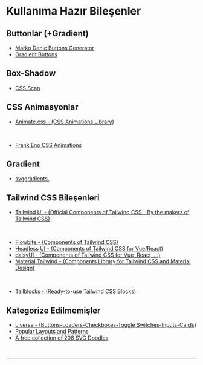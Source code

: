 # Kullanıma Hazır Bileşenler

## Buttonlar (+Gradient)

- [Marko Denic Buttons Generator](https://markodenic.com/tools/buttons-generator/)
- [Gradient Buttons](https://gradientbuttons.colorion.co/)

## Box-Shadow

- [CSS Scan](https://getcssscan.com/css-box-shadow-examples)

## CSS Animasyonlar

- [Animate.css - (CSS Animations Library)](https://animate.style/)

<br>

- [Frank Eno CSS Animations](https://xsgames.co/animatiss/?ref=producthunt)

## Gradient

- [svggradients.](https://svggradients.com/)

## Tailwind CSS Bileşenleri

- [Tailwind UI - (Official Components of Tailwind CSS - By the makers of Tailwind CSS)](https://tailwindui.com/)

<br>

- [Flowbite - (Components of Tailwind CSS)](https://flowbite.com/)
- [Headless UI - (Components of Tailwind CSS for Vue/React)](https://headlessui.com/)
- [daisyUI - (Components of Tailwind CSS for Vue, React, ...)](https://daisyui.com/)
- [Material Tailwind - (Components Library for Tailwind CSS and Material Design)](https://www.material-tailwind.com/)

<br>

- [Tailblocks - (Ready-to-use Tailwind CSS Blocks)](https://tailblocks.cc/)

## Kategorize Edilmemişler

- [uiverse - (Buttons-Loaders-Checkboxes-Toggle Switches-Inputs-Cards)](https://uiverse.io/)
- [Popular Layouts and Patterns](https://csslayout.io/)
- [A free collection of 208 SVG Doodles](https://svgdoodles.com)

<br>

---
